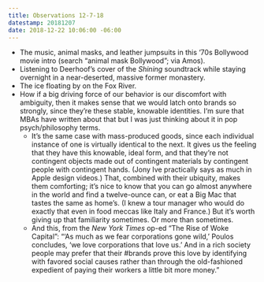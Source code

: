 ```yaml
---
title: Observations 12-7-18
datestamp: 20181207
date: 2018-12-22 10:06:00 -06:00
---
```


- The music, animal masks, and leather jumpsuits in this ‘70s Bollywood movie intro (search “animal mask Bollywood”; via Amos).
- Listening to Deerhoof’s cover of the *Shining* soundtrack while staying overnight in a near-deserted, massive former monastery.
- The ice floating by on the Fox River.
- How if a big driving force of our behavior is our discomfort with ambiguity, then it makes sense that we would latch onto brands so strongly, since they’re these stable, knowable identities. I‘m sure that MBAs have written about that but I was just thinking about it in pop psych/philosophy terms.
	- It’s the same case with mass-produced goods, since each individual instance of one is virtually identical to the next. It gives us the feeling that they have this knowable, ideal form, and that they’re not contingent objects made out of contingent materials by contingent people with contingent hands. (Jony Ive practically says as much in Apple design videos.) That, combined with their ubiquity, makes them comforting; it’s nice to know that you can go almost anywhere in the world and find a twelve-ounce can, or eat a Big Mac that tastes the same as home’s. (I knew a tour manager who would do exactly that even in food meccas like Italy and France.) But it’s worth giving up that familiarity sometimes. Or more than sometimes.
	- And this, from the *New York Times* op-ed “The Rise of Woke Capital”: “‘As much as we fear corporations gone wild,’ Poulos concludes, ‘we love corporations that love us.’ And in a rich society people may prefer that their &#35;brands prove this love by identifying with favored social causes rather than through the old-fashioned expedient of paying their workers a little bit more money.”
